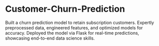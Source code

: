 # Customer-Churn-Prediction
Built a churn prediction model to retain subscription customers. Expertly preprocessed data, engineered features, and optimized models for accuracy. Deployed the model via Flask for real-time predictions, showcasing end-to-end data science skills.
